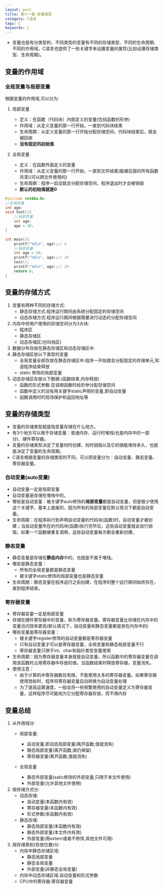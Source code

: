 ```yaml
---
layout: post
title: 第十一章-变量类型
category: C语言
tags: C
keywords: C
---
```


* 变量也是有分类型的，不同类型的变量有不同的存储类型、不同的生命周期、不同的作用域，C语言也提供了一些关键字来设置变量的属性(比如设置存储类型、生命周期)。
## 变量的作用域
### 全局变量与局部变量
根据变量的作用域,可以分为:<br>

1. 局部变量
	* 定义：在函数（代码块）内部定义的变量(包括函数的形参)
	* 作用域：从定义变量的那一行开始，一直到代码块结束
	* 生命周期：从定义变量的那一行开始分配存储空间，代码块结束后，就会被回收
	* **没有固定的初始值**
	
2. 全局变量
	* 定义：在函数外面定义的变量
	* 作用域：从定义变量的那一行开始，一直到文件结尾(能被后面的所有函数共享)(可以跨文件使用的)
	* 生命周期：程序一启动就会分配存储空间，程序退出时才会被销毁
	* **默认的初始值就是0**

```c
#include <stdio.h>
//全局变量
int age;
void test(){
	//局部变量
    int age;
    age = 10;
}

int main(){
    printf("%d\n", age);// 0
    //局部变量
    int age = 20; 
    printf("%d\n", age);// 20
    test();
    printf("%d\n", age);// 20
    return 0;
}

```
## 变量的存储方式
1. 变量有两种不同的存储方式:
	* 静态存储方式:程序运行期间由系统分配固定的存储空间
	* 动态存储方式:程序运行期间根据需要进行动态的分配存储空间
2. 内存中供用户使用的存储空间分为3大块:
	* 程序区
	* 静态存储区
	* 动态存储区(也叫栈区)
3. 数据分布存放在静态存储区和动态存储区中.
4. 静态存储区放以下类型的变量
	* 全局变量全部存放在静态存储区中.程序一开始就会分配固定的存储单元,知道程序结束释放
	* static 修饰的局部变量
5. 动态存储区存放以下数据:(函数结束,内存释放)
	* 函数的形式参数.在调用函数时给形参分配存储空间
	* 函数中定义的没有用关键字static声明的变量,即自动变量
	* 函数调用时的现场保护和返回地址等  
	
## 变量的存储类型
* 变量的存储类型就是指变量存储在什么地方。
* 有3个地方可以用于存储变量：普通内存、运行时堆栈(也是内存中的一部分)、硬件寄存器。
* 变量的存储类型决定了变量何时创建、何时销毁以及它的值能保持多久，也就是决定了变量的生命周期。
* C语言根据变量的存储类型的不同，可以把变量分为：自动变量、静态变量、寄存器变量。

### 自动变量(auto变量)
* 自动变量一定是局部变量
* 自动变量是存储在堆栈中的。
* 哪些是自动变量：被关键字auto修饰的**局部变量**都是自动变量，但是极少使用这个关键字，基本上是废的，因为所有的局部变量在默认情况下都是自动变量。
* 生命周期：在程序执行到声明自动变量的代码块(函数)时，自动变量才被创建；当自动变量所在的代码块(函数)执行完毕后，这些自动变量就会自行销毁。如果一个函数被重复调用，这些自动变量每次都会重新创建。

### 静态变量
* 静态变量是存储在**静态内存**中的，也就是不属于堆栈。
* 哪些是静态变量：
	* 所有的全局变量都是静态变量
	* 被关键字static修饰的局部变量也是静态变量
* 生命周期：静态变量在程序运行之前创建，在程序的整个运行期间始终存在，直到程序结束。

### 寄存器变量
* 寄存器变量一定是局部变量
* 存储在硬件寄存器中的变量，称为寄存器变量。寄存器变量比存储在内存中的变量访问效率更高(默认情况下，自动变量和静态变量都是放在内存中的) 
* 哪些变量是寄存器变量：
	* 被关键字register修饰的自动变量都是寄存器变量
	* 只有自动变量才可以是寄存器变量，全局变量和静态局部变量不行
	* 寄存器变量只限于int、char和指针类型变量使用
* 生命周期：因为寄存器变量本身就是自动变量，所以函数中的寄存器变量在调用该函数时占用寄存器中存放的值，当函数结束时释放寄存器，变量消失。
* 使用注意：
	* 由于计算机中寄存器数目有限，不能使用太多的寄存器变量。如果寄存器使用饱和时，程序将寄存器变量自动转换为自动变量处理
	* 为了提高运算速度，一般会将一些频繁使用的自动变量定义为寄存器变量，这样程序尽可能地为它分配寄存器存放，而不用内存
 	
## 变量总结
1. 从作用域分:
	* 局部变量:
		* 自动变量,即动态局部变量(离开函数,值就消失)
		* 静态局部变量(离开函数,值仍保留)
		* 寄存器变量(离开函数,值就消失)
		 
	* 全局变量	
		* 静态外部变量(satic修饰的外部变量,只限于本文件使用)
		* 外部变量(允许其他文件使用)
2. 按存储方式分:
	* 动态存储:
		* 自动变量(本函数内有效)
		* 寄存器变量(本函数内有效)
		* 形式参数(本函数内有效) 
	* 静态存储:
		* 静态局部变量(本函数内有效)
		* 静态外部变量(本文件内有效)
		* 外部变量(用extern或者不修饰,其他文件可用) 
3. 按存储类别(存放位置)分:
	* 内存中静态存储区域:
		* 静态局部变量
		* 静态全局变量
		* 外部变量(非静态全局变量)
	* 内存中动态存储区域:自动变量和形式参数
	* CPU中的寄存器:寄存器变量 

